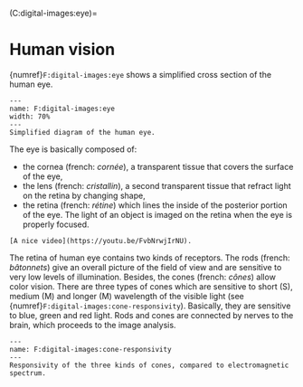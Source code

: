 (C:digital-images:eye)=
# Human vision

{numref}`F:digital-images:eye` shows a simplified cross section of the human eye.

```{figure} https://upload.wikimedia.org/wikipedia/commons/d/d0/Three_Main_Layers_of_the_Eye.png
---
name: F:digital-images:eye
width: 70%
---
Simplified diagram of the human eye.
```

The eye is basically composed of:
* the cornea (french: _cornée_), a transparent tissue that covers the surface of the eye,
* the lens (french: _cristallin_), a second transparent tissue that refract light on the retina by changing shape,
* the retina (french: _rétine_) which lines the inside of the posterior portion of the eye.
  The light of an object is imaged on the retina when the eye is properly focused.

```{margin}
[A nice video](https://youtu.be/FvbNrwjIrNU).
```

The retina of human eye contains two kinds of receptors.
The rods (french: _bâtonnets_) give an overall picture of the field of view and are sensitive to very low levels of illumination.
Besides, the cones (french: _cônes_) allow color vision.
There are three types of cones which are sensitive to short (S), medium (M) and longer (M) wavelength of the visible light (see {numref}`F:digital-images:cone-responsivity`).
Basically, they are sensitive to blue, green and red light.
Rods and cones are connected by nerves to the brain, which proceeds to the image analysis.

```{figure} https://upload.wikimedia.org/wikipedia/commons/0/04/Cone-fundamentals-with-srgb-spectrum.svg
---
name: F:digital-images:cone-responsivity
---
Responsivity of the three kinds of cones, compared to electromagnetic spectrum.
```